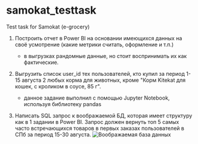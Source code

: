 # samokat_testtask
Test task for Samokat (e-grocery)

1) Построить отчет в Power BI на основании имеющихся данных на своё усмотрение (какие метрики считать, оформление и т.п.)
   * в выгрузках рандомные данные, но стоит воспринимать их как фактические.
   
2) Выгрузить список user_id тех пользователей, кто купил за период 1-15 августа 2 любых корма для животных, кроме "Корм Kitekat для кошек, с кроликом в соусе, 85 г".
   * данное задание выполнил с помощью Jupyter Notebook, используя библиотеку pandas
   
3) Написать SQL запрос к воображаемой БД, которая имеет структуру как в 1 задании в Power BI.
   Запрос должен вернуть топ 5 самых часто встречающихся товаров в первых заказах пользователей в СПб за период 15-30 августа.
   ![Воображаемая база данных](https://i.ibb.co/1QhF4V4/set.png)

